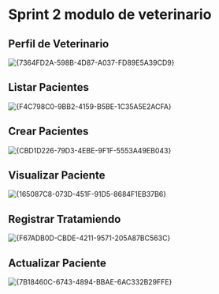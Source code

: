 # Sprint 2 modulo de veterinario

Perfil de Veterinario
------
![{7364FD2A-598B-4D87-A037-FD89E5A39CD9}](https://github.com/user-attachments/assets/61041948-8a8c-4b59-8a35-4388a53af258)


Listar Pacientes
------
![{F4C798C0-9BB2-4159-B5BE-1C35A5E2ACFA}](https://github.com/user-attachments/assets/af5472c7-5627-492f-9a13-0d4239b63275)

Crear Pacientes
------
![{CBD1D226-79D3-4EBE-9F1F-5553A49EB043}](https://github.com/user-attachments/assets/18ed4909-3442-442a-82a6-8b91cfc424d0)

Visualizar Paciente
------
![{165087C8-073D-451F-91D5-8684F1EB37B6}](https://github.com/user-attachments/assets/f335d753-75a6-4be3-94a0-8642cae8a3cf)

Registrar Tratamiendo
------
![{F67ADB0D-CBDE-4211-9571-205A87BC563C}](https://github.com/user-attachments/assets/0e75a603-4f29-4c33-a782-63399dd38e53)

Actualizar Paciente
------
![{7B18460C-6743-4894-BBAE-6AC332B29FFE}](https://github.com/user-attachments/assets/1fc40fa3-4657-44bc-afe4-4f11eb5a2dd7)
